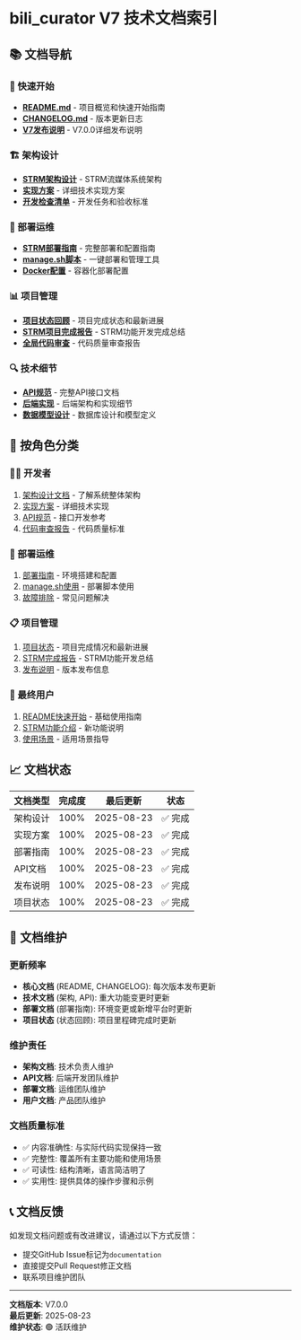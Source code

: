 # bili_curator V7 技术文档索引

## 📚 文档导航

### 🚀 快速开始
- **[README.md](../../README.md)** - 项目概览和快速开始指南
- **[CHANGELOG.md](../../CHANGELOG.md)** - 版本更新日志
- **[V7发布说明](./V7_RELEASE_NOTES.md)** - V7.0.0详细发布说明

### 🏗 架构设计
- **[STRM架构设计](./STRM_ARCHITECTURE_DESIGN.md)** - STRM流媒体系统架构
- **[实现方案](./STRM_IMPLEMENTATION_PLAN.md)** - 详细技术实现方案
- **[开发检查清单](./STRM_DEVELOPMENT_CHECKLIST.md)** - 开发任务和验收标准

### 🔧 部署运维
- **[STRM部署指南](./STRM_DEPLOYMENT_GUIDE.md)** - 完整部署和配置指南
- **[manage.sh脚本](../../scripts/manage.sh)** - 一键部署和管理工具
- **[Docker配置](../../docker-compose.yml)** - 容器化部署配置

### 📊 项目管理
- **[项目状态回顾](./PROJECT_STATUS_REVIEW.md)** - 项目完成状态和最新进展
- **[STRM项目完成报告](./STRM_PROJECT_COMPLETION_REPORT.md)** - STRM功能开发完成总结
- **[全局代码审查](./GLOBAL_CODE_REVIEW_REPORT.md)** - 代码质量审查报告

### 🔍 技术细节
- **[API规范](./API_SPECIFICATION.md)** - 完整API接口文档
- **[后端实现](./BACKEND_IMPLEMENTATION.md)** - 后端架构和实现细节
- **[数据模型设计](./DATA_MODEL_DESIGN.md)** - 数据库设计和模型定义

## 🎯 按角色分类

### 👨‍💻 开发者
1. [架构设计文档](./STRM_ARCHITECTURE_DESIGN.md) - 了解系统整体架构
2. [实现方案](./STRM_IMPLEMENTATION_PLAN.md) - 详细技术实现
3. [API规范](./API_SPECIFICATION.md) - 接口开发参考
4. [代码审查报告](./GLOBAL_CODE_REVIEW_REPORT.md) - 代码质量标准

### 🚀 部署运维
1. [部署指南](./STRM_DEPLOYMENT_GUIDE.md) - 环境搭建和配置
2. [manage.sh使用](../../scripts/manage.sh) - 部署脚本使用
3. [故障排除](./STRM_DEPLOYMENT_GUIDE.md#故障排除) - 常见问题解决

### 📋 项目管理
1. [项目状态](./PROJECT_STATUS_REVIEW.md) - 项目完成情况和最新进展
2. [STRM完成报告](./STRM_PROJECT_COMPLETION_REPORT.md) - STRM功能开发总结
3. [发布说明](./V7_RELEASE_NOTES.md) - 版本发布信息

### 👥 最终用户
1. [README快速开始](../../README.md#快速开始) - 基础使用指南
2. [STRM功能介绍](./V7_RELEASE_NOTES.md#核心亮点) - 新功能说明
3. [使用场景](./V7_RELEASE_NOTES.md#使用场景) - 适用场景指导

## 📈 文档状态

| 文档类型 | 完成度 | 最后更新 | 状态 |
|---------|--------|----------|------|
| 架构设计 | 100% | 2025-08-23 | ✅ 完成 |
| 实现方案 | 100% | 2025-08-23 | ✅ 完成 |
| 部署指南 | 100% | 2025-08-23 | ✅ 完成 |
| API文档 | 100% | 2025-08-23 | ✅ 完成 |
| 发布说明 | 100% | 2025-08-23 | ✅ 完成 |
| 项目状态 | 100% | 2025-08-23 | ✅ 完成 |

## 🔄 文档维护

### 更新频率
- **核心文档** (README, CHANGELOG): 每次版本发布更新
- **技术文档** (架构, API): 重大功能变更时更新
- **部署文档** (部署指南): 环境变更或新增平台时更新
- **项目状态** (状态回顾): 项目里程碑完成时更新

### 维护责任
- **架构文档**: 技术负责人维护
- **API文档**: 后端开发团队维护
- **部署文档**: 运维团队维护
- **用户文档**: 产品团队维护

### 文档质量标准
- ✅ 内容准确性: 与实际代码实现保持一致
- ✅ 完整性: 覆盖所有主要功能和使用场景
- ✅ 可读性: 结构清晰，语言简洁明了
- ✅ 实用性: 提供具体的操作步骤和示例

## 📞 文档反馈

如发现文档问题或有改进建议，请通过以下方式反馈：
- 提交GitHub Issue标记为`documentation`
- 直接提交Pull Request修正文档
- 联系项目维护团队

---

**文档版本**: V7.0.0  
**最后更新**: 2025-08-23  
**维护状态**: 🟢 活跃维护
